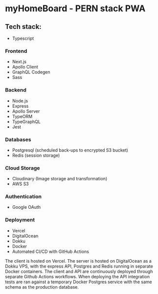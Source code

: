 # myHomeBoard - PERN stack PWA

## Tech stack:

- Typescript

### Frontend

- Next.js
- Apollo Client
- GraphQL Codegen
- Sass

### Backend

- Node.js
- Express
- Apollo Server
- TypeORM
- TypeGraphQL
- Jest

### Databases

- Postgresql (scheduled back-ups to encrypted S3 bucket)
- Redis (session storage)

### Cloud Storage

- Cloudinary (Image storage and transformation)
- AWS S3

### Authentication

- Google OAuth

### Deployment

- Vercel
- DigitalOcean
- Dokku
- Docker
- Automated CI/CD with GitHub Actions

The client is hosted on Vercel. The server is hosted on DigitalOcean as a Dokku VPS, with the express API, Postgres and Redis running in separate Docker containers.
The client and API are continuously deployed through separate Github Actions workflows. When deploying the API integration tests are ran against a temporary Docker Postgres service with the same schema as the production database.
